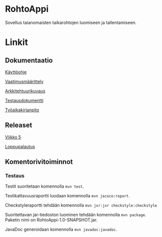 # RohtoAppi
Sovellus taianomaisten taikarohtojen luomiseen ja tallentamiseen.

# Linkit

## Dokumentaatio

[Käyttöohje](https://github.com/ikylios/ot-harjoitustyo/blob/master/dokumentointi/kayttoohje.md)

[Vaatimusmäärittely](https://github.com/ikylios/ot-harjoitustyo/blob/master/dokumentointi/vaatimusmaarittely.md)

[Arkkitehtuurikuvaus](https://github.com/ikylios/ot-harjoitustyo/blob/master/dokumentointi/arkkitehtuuri.md)

[Testausdokumentti](https://github.com/ikylios/ot-harjoitustyo/blob/master/dokumentointi/testausdokumentti.md)

[Työaikakirjanpito](https://github.com/ikylios/ot-harjoitustyo/blob/master/dokumentointi/tyotunnit.md)

## Releaset
[Viikko 5](https://github.com/ikylios/ot-harjoitustyo/releases)

[Loppupalautus](https://github.com/ikylios/ot-harjoitustyo/releases)

## Komentorivitoiminnot

### Testaus
Testit suoritetaan komennolla `mvn test`.

Testikattavuusraportti luodaan komennolla `mvn jacoco:report`.

Checkstyleraportti tehdään komennolla `mvn jxr:jxr checkstyle:checkstyle`

Suoritettavan jar-tiedoston luominen tehdään komennolla `mvn package`. Paketin nimi on RohtoAppi-1.0-SNAPSHOT.jar.

JavaDoc generoidaan komennolla `mvn javadoc:javadoc`.
